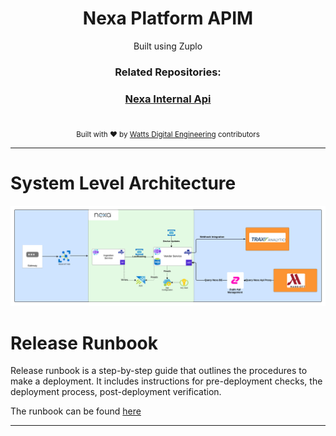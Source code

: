 <h1 align="center">Nexa Platform APIM</h1>

<div align="center">
  Built using Zuplo
</div>


<div align="center">
  <h3>Related Repositories:</h3>
  <h3>
    <a href="https://github.com/Watts-Digital/nexa-api">
      Nexa Internal Api
    </a>
  </h3>
</div>

<br> 

<div align="center">
  <sub>Built with ❤︎ by
  <a href="">Watts Digital Engineering</a>
    contributors
  </a>
</div>

<hr/>

# System Level Architecture
![Architecture Diagram](docs/Images/VendorServiceArchitecture.png)

# Release Runbook

Release runbook is a step-by-step guide that outlines the procedures to make a deployment. It includes instructions for pre-deployment checks, the deployment process, post-deployment verification.

The runbook can be found [here](./RUNBOOK.md)

<hr/>